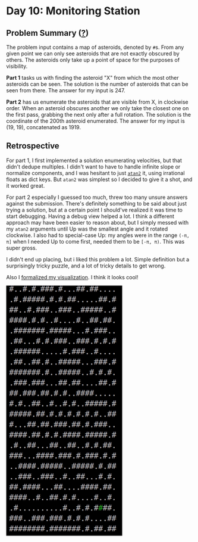 # Day 10: Monitoring Station

## Problem Summary ([?](https://adventofcode.com/2019/day/10))

The problem input contains a map of asteroids, denoted by `#`s.
From any given point we can only see asteroids that are not exactly obscured by others.
The asteroids only take up a point of space for the purposes of visibility.

**Part 1** tasks us with finding the asteroid "X" from which the most other asteroids can be seen.
The solution is the number of asteroids that can be seen from there.
The answer for my input is 247.

**Part 2** has us enumerate the asteroids that are visible from X, in clockwise order.
When an asteroid obscures another we only take the closest one on the first pass, grabbing the next only after a full rotation.
The solution is the coordinate of the 200th asteroid enumerated.
The answer for my input is (19, 19), concatenated as 1919.


## Retrospective

For part 1, I first implemented a solution enumerating velocities, but that didn't dedupe multiples.
I didn't want to have to handle infinite slope or normalize components, and I was hesitant to just [`atan2`](https://docs.python.org/3/library/math.html#math.atan2) it, using irrational floats as dict keys.
But `atan2` was simplest so I decided to give it a shot, and it worked great.

For part 2 especially I guessed too much, threw too many unsure answers against the submission.
There's definitely something to be said about just trying a solution, but at a certain point I should've realized it was time to start debugging.
Having a debug view helped a lot.
I think a different approach may have been easier to reason about, but I simply messed with my `atan2` arguments until Up was the smallest angle and it rotated clockwise.
I also had to special-case Up: my angles were in the range `(-π, π]` when I needed Up to come first, needed them to be `[-π, π)`.
This was super gross.

I didn't end up placing, but i liked this problem a lot.
Simple definition but a surprisingly tricky puzzle, and a lot of tricky details to get wrong.

Also I [formalized my visualization](visualize.py).
I think it looks cool!

![Visualization](visualization.gif)
